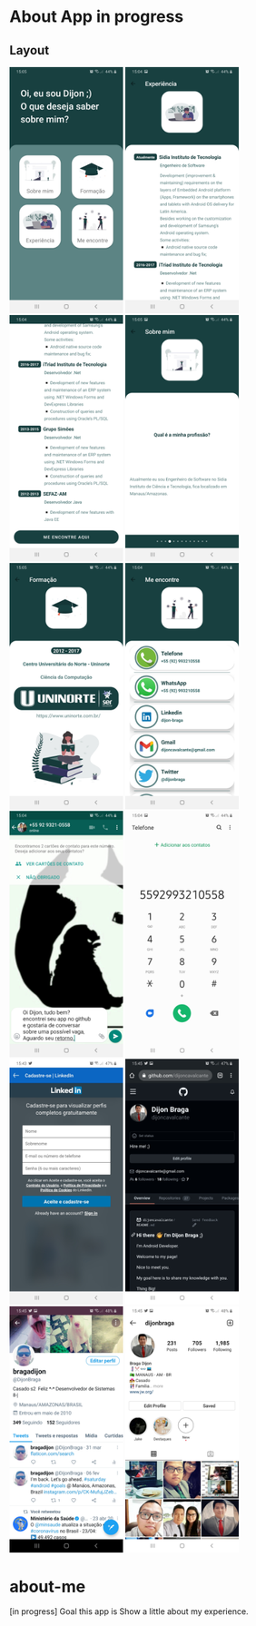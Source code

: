 # About App in progress
## Layout

<img src="screenshot/home.jpg" width="200"> <img src="screenshot/experience_screen1.jpg" width="200"> <img src="screenshot/experience_screen2.jpg" width="200"> <img src="screenshot/aboutme_screen1.jpg" width="200"> <img src="screenshot/degree_screen.jpg" width="200"> <img src="screenshot/findMe_screen.jpg" width="200"> <img src="screenshot/open-wpp.jpg" width="200"> <img src="screenshot/open-call.jpg" width="200"> <img src="screenshot/findme_linkedIn.jpg" width="200"> <img src="screenshot/findme-github.jpg" width="200"> <img src="screenshot/findme_twitter.jpg" width="200"> <img src="screenshot/findme_instagram.jpg" width="200">  



# about-me
[in progress] Goal this app is Show a little about my experience.
